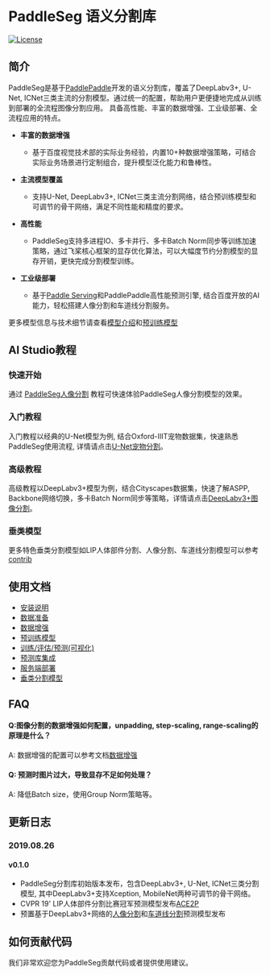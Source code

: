 # PaddleSeg 语义分割库

[![License](https://img.shields.io/badge/license-Apache%202-blue.svg)](LICENSE)

## 简介

PaddleSeg是基于[PaddlePaddle](https://www.paddlepaddle.org.cn)开发的语义分割库，覆盖了DeepLabv3+, U-Net, ICNet三类主流的分割模型。通过统一的配置，帮助用户更便捷地完成从训练到部署的全流程图像分割应用。
具备高性能、丰富的数据增强、工业级部署、全流程应用的特点。



- **丰富的数据增强**

  - 基于百度视觉技术部的实际业务经验，内置10+种数据增强策略，可结合实际业务场景进行定制组合，提升模型泛化能力和鲁棒性。
  
- **主流模型覆盖**

  - 支持U-Net, DeepLabv3+, ICNet三类主流分割网络，结合预训练模型和可调节的骨干网络，满足不同性能和精度的要求。

- **高性能**

  - PaddleSeg支持多进程IO、多卡并行、多卡Batch Norm同步等训练加速策略，通过飞桨核心框架的显存优化算法，可以大幅度节约分割模型的显存开销，更快完成分割模型训练。
  
- **工业级部署**

  - 基于[Paddle Serving](https://github.com/PaddlePaddle/Serving)和PaddlePaddle高性能预测引擎, 结合百度开放的AI能力，轻松搭建人像分割和车道线分割服务。




更多模型信息与技术细节请查看[模型介绍](./docs/models.md)和[预训练模型](./docs/mode_zoo.md)

## AI Studio教程

### 快速开始

通过 [PaddleSeg人像分割](https://aistudio.baidu.com/aistudio/projectDetail/100798) 教程可快速体验PaddleSeg人像分割模型的效果。

### 入门教程

入门教程以经典的U-Net模型为例, 结合Oxford-IIIT宠物数据集，快速熟悉PaddleSeg使用流程, 详情请点击[U-Net宠物分割](https://aistudio.baidu.com/aistudio/projectDetail/102889)。

### 高级教程

高级教程以DeepLabv3+模型为例，结合Cityscapes数据集，快速了解ASPP, Backbone网络切换，多卡Batch Norm同步等策略，详情请点击[DeepLabv3+图像分割](https://aistudio.baidu.com/aistudio/projectDetail/101696)。

### 垂类模型

更多特色垂类分割模型如LIP人体部件分割、人像分割、车道线分割模型可以参考[contrib](./contrib)

## 使用文档

* [安装说明](./docs/installation.md)
* [数据准备](./docs/data_prepare.md)
* [数据增强](./docs/data_aug.md)
* [预训练模型](./docs/model_zoo.md)
* [训练/评估/预测(可视化)](./docs/usage.md)
* [预测库集成](./inference/README.md)
* [服务端部署](./serving/README.md)
* [垂类分割模型](./contrib/README.md)


## FAQ

#### Q:图像分割的数据增强如何配置，unpadding, step-scaling, range-scaling的原理是什么？

A: 数据增强的配置可以参考文档[数据增强](./docs/data_aug.md)

#### Q: 预测时图片过大，导致显存不足如何处理？

A: 降低Batch size，使用Group Norm策略等。

## 更新日志

### 2019.08.26

#### v0.1.0

* PaddleSeg分割库初始版本发布，包含DeepLabv3+, U-Net, ICNet三类分割模型, 其中DeepLabv3+支持Xception, MobileNet两种可调节的骨干网络。
* CVPR 19' LIP人体部件分割比赛冠军预测模型发布[ACE2P](./contrib/ACE2P)
* 预置基于DeepLabv3+网络的[人像分割](./contrib/HumanSeg/)和[车道线分割](./contrib/RoadLine)预测模型发布

## 如何贡献代码

我们非常欢迎您为PaddleSeg贡献代码或者提供使用建议。
